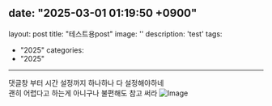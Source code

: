 date: "2025-03-01 01:19:50 +0900"
---
layout: post
title: "테스트용post"
image: ''
description: 'test'
tags:
- "2025"
categories:
- "2025"
---
댓글창 부터 시간 설정까지 하나하나 다 설정해야하네  
괜히 어렵다고 하는게 아니구나 불편해도 참고 써라
![Image](https://github.com/user-attachments/assets/4d74539b-d4a6-4334-a20a-70f43d2a70bc)